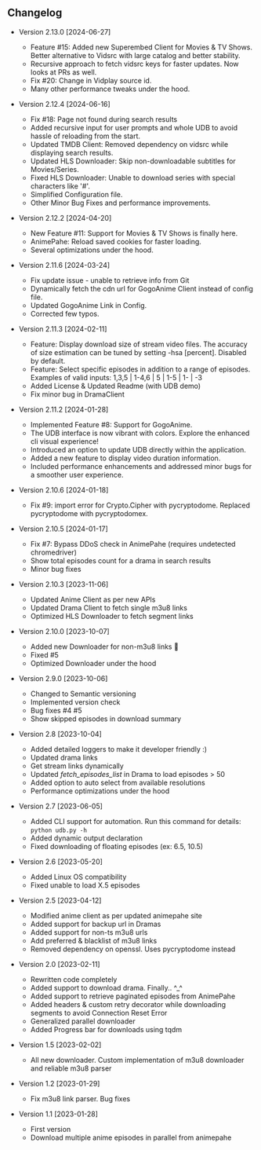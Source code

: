 ## Changelog
 - Version 2.13.0 [2024-06-27]
   - Feature #15: Added new Superembed Client for Movies & TV Shows. Better alternative to Vidsrc with large catalog and better stability.
   - Recursive approach to fetch vidsrc keys for faster updates. Now looks at PRs as well.
   - Fix #20: Change in Vidplay source id.
   - Many other performance tweaks under the hood.

 - Version 2.12.4 [2024-06-16]
   - Fix #18: Page not found during search results
   - Added recursive input for user prompts and whole UDB to avoid hassle of reloading from the start.
   - Updated TMDB Client: Removed dependency on vidsrc while displaying search results.
   - Updated HLS Downloader: Skip non-downloadable subtitles for Movies/Series.
   - Fixed HLS Downloader: Unable to download series with special characters like '#'.
   - Simplified Configuration file.
   - Other Minor Bug Fixes and performance improvements.

 - Version 2.12.2 [2024-04-20]
   - New Feature #11: Support for Movies & TV Shows is finally here.
   - AnimePahe: Reload saved cookies for faster loading.
   - Several optimizations under the hood.

 - Version 2.11.6 [2024-03-24]
   - Fix update issue - unable to retrieve info from Git
   - Dynamically fetch the cdn url for GogoAnime Client instead of config file.
   - Updated GogoAnime Link in Config.
   - Corrected few typos.

 - Version 2.11.3 [2024-02-11]
   - Feature: Display download size of stream video files. The accuracy of size estimation can be tuned by setting -hsa [percent]. Disabled by default.
   - Feature: Select specific episodes in addition to a range of episodes. Examples of valid inputs: 1,3,5 | 1-4,6 | 5 | 1-5 | 1- | -3
   - Added License & Updated Readme (with UDB demo)
   - Fix minor bug in DramaClient

 - Version 2.11.2 [2024-01-28]
   - Implemented Feature #8: Support for GogoAnime.
   - The UDB interface is now vibrant with colors. Explore the enhanced cli visual experience!
   - Introduced an option to update UDB directly within the application.
   - Added a new feature to display video duration information.
   - Included performance enhancements and addressed minor bugs for a smoother user experience.

 - Version 2.10.6 [2024-01-18]
   - Fix #9: import error for Crypto.Cipher with pycryptodome. Replaced pycryptodome with pycryptodomex.

 - Version 2.10.5 [2024-01-17]
   - Fix #7: Bypass DDoS check in AnimePahe (requires undetected chromedriver)
   - Show total episodes count for a drama in search results
   - Minor bug fixes

 - Version 2.10.3 [2023-11-06]
   - Updated Anime Client as per new APIs
   - Updated Drama Client to fetch single m3u8 links
   - Optimized HLS Downloader to fetch segment links

 - Version 2.10.0 [2023-10-07]
   - Added new Downloader for non-m3u8 links 🎉
   - Fixed #5
   - Optimized Downloader under the hood

 - Version 2.9.0 [2023-10-06]
   - Changed to Semantic versioning
   - Implemented version check
   - Bug fixes #4 #5
   - Show skipped episodes in download summary

 - Version 2.8 [2023-10-04]
   - Added detailed loggers to make it developer friendly :)
   - Updated drama links
   - Get stream links dynamically
   - Updated _fetch_episodes_list_ in Drama to load episodes > 50
   - Added option to auto select from available resolutions
   - Performance optimizations under the hood

 - Version 2.7 [2023-06-05]
   - Added CLI support for automation. Run this command for details: `python udb.py -h`
   - Added dynamic output declaration
   - Fixed downloading of floating episodes (ex: 6.5, 10.5)

 - Version 2.6 [2023-05-20]
   - Added Linux OS compatibility
   - Fixed unable to load X.5 episodes

 - Version 2.5 [2023-04-12]
   - Modified anime client as per updated animepahe site
   - Added support for backup url in Dramas
   - Added support for non-ts m3u8 urls
   - Add preferred & blacklist of m3u8 links
   - Removed dependency on openssl. Uses pycryptodome instead

 - Version 2.0 [2023-02-11]
   - Rewritten code completely
   - Added support to download drama. Finally.. ^_^
   - Added support to retrieve paginated episodes from AnimePahe
   - Added headers & custom retry decorator while downloading segments to avoid Connection Reset Error
   - Generalized parallel downloader
   - Added Progress bar for downloads using tqdm

 - Version 1.5 [2023-02-02]
   - All new downloader. Custom implementation of m3u8 downloader and reliable m3u8 parser

 - Version 1.2 [2023-01-29]
   - Fix m3u8 link parser. Bug fixes

 - Version 1.1 [2023-01-28]
   - First version
   - Download multiple anime episodes in parallel from animepahe
